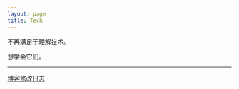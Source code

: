 ```yaml
---
layout: page
title: Tech
---
```


不再满足于理解技术。

想学会它们。

---

[博客修改日志](http://richor.me/2000/01/01/holzwege/)
